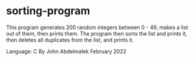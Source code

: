 # sorting-program
This program generates 200 random integers between 0 - 49, makes a list out of them, then prints them. The program then sorts the list and prints it, then deletes all duplicates from the list, and prints it.

Language: C
By John Abdelmalek
February 2022
